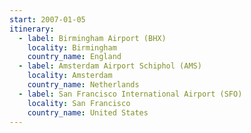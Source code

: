 ```yaml
---
start: 2007-01-05
itinerary:
  - label: Birmingham Airport (BHX)
    locality: Birmingham
    country_name: England
  - label: Amsterdam Airport Schiphol (AMS)
    locality: Amsterdam
    country_name: Netherlands
  - label: San Francisco International Airport (SFO)
    locality: San Francisco
    country_name: United States
---
```


